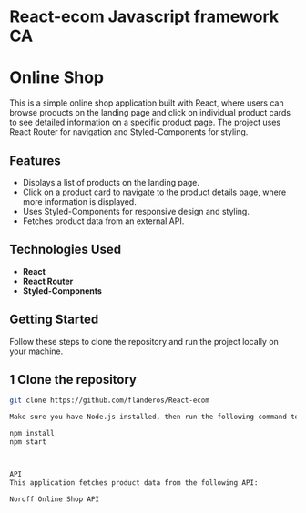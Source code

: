 # React-ecom Javascript framework CA

# Online Shop

This is a simple online shop application built with React, where users can browse products on the landing page and click on individual product cards to see detailed information on a specific product page. The project uses React Router for navigation and Styled-Components for styling.

## Features

- Displays a list of products on the landing page.
- Click on a product card to navigate to the product details page, where more information is displayed.
- Uses Styled-Components for responsive design and styling.
- Fetches product data from an external API.

## Technologies Used

- **React**
- **React Router**
- **Styled-Components**


## Getting Started

Follow these steps to clone the repository and run the project locally on your machine.

## 1 Clone the repository

```bash
git clone https://github.com/flanderos/React-ecom

Make sure you have Node.js installed, then run the following command to install all necessary dependencies:

npm install
npm start



API 
This application fetches product data from the following API:

Noroff Online Shop API
